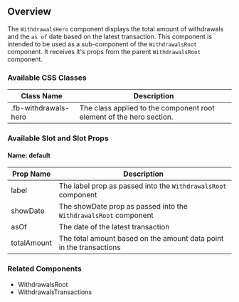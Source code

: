 ## Overview

The `WithdrawalsHero` component displays the total amount of withdrawals and the `as of` date based on the latest transaction. This component is intended to be used as a sub-component of the `WithdrawalsRoot` component. It receives it's props from the parent `WithdrawalsRoot` component.

### Available CSS Classes

| Class Name | Description |
| ---------- | ----------- |
| .fb-withdrawals-hero | The class applied to the component root element of the hero section. |


### Available Slot and Slot Props

#### Name: default

| Prop Name | Description |
| ----- | ----------- |
| label | The label prop as passed into the `WithdrawalsRoot` component |
| showDate | The showDate prop as passed into the `WithdrawalsRoot` component |
| asOf | The date of the latest transaction |
| totalAmount | The total amount based on the amount data point in the transactions |


### Related Components
- WithdrawalsRoot
- WithdrawalsTransactions